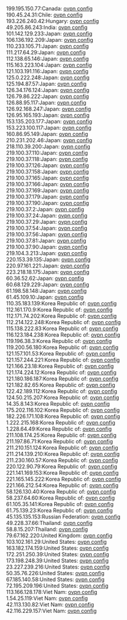 199.195.150.77:Canada: [ovpn config](vpn/199_195_150_77.ovpn)  
190.45.24.31:Chile: [ovpn config](vpn/190_45_24_31.ovpn)  
193.226.240.42:Hungary: [ovpn config](vpn/193_226_240_42.ovpn)  
49.205.86.243:India: [ovpn config](vpn/49_205_86_243.ovpn)  
101.142.129.233:Japan: [ovpn config](vpn/101_142_129_233.ovpn)  
106.136.192.209:Japan: [ovpn config](vpn/106_136_192_209.ovpn)  
110.233.105.71:Japan: [ovpn config](vpn/110_233_105_71.ovpn)  
111.217.64.29:Japan: [ovpn config](vpn/111_217_64_29.ovpn)  
112.138.65.146:Japan: [ovpn config](vpn/112_138_65_146.ovpn)  
115.163.223.104:Japan: [ovpn config](vpn/115_163_223_104.ovpn)  
121.103.191.116:Japan: [ovpn config](vpn/121_103_191_116.ovpn)  
125.0.222.248:Japan: [ovpn config](vpn/125_0_222_248.ovpn)  
125.194.87.57:Japan: [ovpn config](vpn/125_194_87_57.ovpn)  
126.34.176.124:Japan: [ovpn config](vpn/126_34_176_124.ovpn)  
126.79.86.222:Japan: [ovpn config](vpn/126_79_86_222.ovpn)  
126.88.95.117:Japan: [ovpn config](vpn/126_88_95_117.ovpn)  
126.92.168.247:Japan: [ovpn config](vpn/126_92_168_247.ovpn)  
126.95.165.193:Japan: [ovpn config](vpn/126_95_165_193.ovpn)  
153.135.203.177:Japan: [ovpn config](vpn/153_135_203_177.ovpn)  
153.223.100.117:Japan: [ovpn config](vpn/153_223_100_117.ovpn)  
160.86.95.149:Japan: [ovpn config](vpn/160_86_95_149.ovpn)  
210.231.202.46:Japan: [ovpn config](vpn/210_231_202_46.ovpn)  
218.110.39.200:Japan: [ovpn config](vpn/218_110_39_200.ovpn)  
219.100.37.110:Japan: [ovpn config](vpn/219_100_37_110.ovpn)  
219.100.37.118:Japan: [ovpn config](vpn/219_100_37_118.ovpn)  
219.100.37.126:Japan: [ovpn config](vpn/219_100_37_126.ovpn)  
219.100.37.158:Japan: [ovpn config](vpn/219_100_37_158.ovpn)  
219.100.37.165:Japan: [ovpn config](vpn/219_100_37_165.ovpn)  
219.100.37.166:Japan: [ovpn config](vpn/219_100_37_166.ovpn)  
219.100.37.169:Japan: [ovpn config](vpn/219_100_37_169.ovpn)  
219.100.37.179:Japan: [ovpn config](vpn/219_100_37_179.ovpn)  
219.100.37.190:Japan: [ovpn config](vpn/219_100_37_190.ovpn)  
219.100.37.2:Japan: [ovpn config](vpn/219_100_37_2.ovpn)  
219.100.37.24:Japan: [ovpn config](vpn/219_100_37_24.ovpn)  
219.100.37.29:Japan: [ovpn config](vpn/219_100_37_29.ovpn)  
219.100.37.54:Japan: [ovpn config](vpn/219_100_37_54.ovpn)  
219.100.37.56:Japan: [ovpn config](vpn/219_100_37_56.ovpn)  
219.100.37.81:Japan: [ovpn config](vpn/219_100_37_81.ovpn)  
219.100.37.90:Japan: [ovpn config](vpn/219_100_37_90.ovpn)  
219.104.3.213:Japan: [ovpn config](vpn/219_104_3_213.ovpn)  
220.153.39.135:Japan: [ovpn config](vpn/220_153_39_135.ovpn)  
220.97.161.221:Japan: [ovpn config](vpn/220_97_161_221.ovpn)  
223.218.18.175:Japan: [ovpn config](vpn/223_218_18_175.ovpn)  
60.36.52.62:Japan: [ovpn config](vpn/60_36_52_62.ovpn)  
60.68.129.229:Japan: [ovpn config](vpn/60_68_129_229.ovpn)  
61.198.58.148:Japan: [ovpn config](vpn/61_198_58_148.ovpn)  
61.45.109.10:Japan: [ovpn config](vpn/61_45_109_10.ovpn)  
110.35.183.139:Korea Republic of: [ovpn config](vpn/110_35_183_139.ovpn)  
112.161.170.9:Korea Republic of: [ovpn config](vpn/112_161_170_9.ovpn)  
112.171.74.202:Korea Republic of: [ovpn config](vpn/112_171_74_202.ovpn)  
112.214.122.248:Korea Republic of: [ovpn config](vpn/112_214_122_248.ovpn)  
115.138.222.83:Korea Republic of: [ovpn config](vpn/115_138_222_83.ovpn)  
116.123.184.238:Korea Republic of: [ovpn config](vpn/116_123_184_238.ovpn)  
119.196.38.3:Korea Republic of: [ovpn config](vpn/119_196_38_3.ovpn)  
119.200.56.180:Korea Republic of: [ovpn config](vpn/119_200_56_180.ovpn)  
121.157.101.53:Korea Republic of: [ovpn config](vpn/121_157_101_53.ovpn)  
121.157.244.221:Korea Republic of: [ovpn config](vpn/121_157_244_221.ovpn)  
121.166.23.18:Korea Republic of: [ovpn config](vpn/121_166_23_18.ovpn)  
121.174.224.12:Korea Republic of: [ovpn config](vpn/121_174_224_12.ovpn)  
121.180.186.187:Korea Republic of: [ovpn config](vpn/121_180_186_187.ovpn)  
121.182.82.65:Korea Republic of: [ovpn config](vpn/121_182_82_65.ovpn)  
122.42.189.112:Korea Republic of: [ovpn config](vpn/122_42_189_112.ovpn)  
124.50.215.207:Korea Republic of: [ovpn config](vpn/124_50_215_207.ovpn)  
14.35.8.143:Korea Republic of: [ovpn config](vpn/14_35_8_143.ovpn)  
175.202.116.102:Korea Republic of: [ovpn config](vpn/175_202_116_102.ovpn)  
182.226.171.108:Korea Republic of: [ovpn config](vpn/182_226_171_108.ovpn)  
1.222.215.168:Korea Republic of: [ovpn config](vpn/1_222_215_168.ovpn)  
1.228.64.49:Korea Republic of: [ovpn config](vpn/1_228_64_49.ovpn)  
211.108.174.25:Korea Republic of: [ovpn config](vpn/211_108_174_25.ovpn)  
211.197.86.71:Korea Republic of: [ovpn config](vpn/211_197_86_71.ovpn)  
211.210.151.124:Korea Republic of: [ovpn config](vpn/211_210_151_124.ovpn)  
211.214.139.210:Korea Republic of: [ovpn config](vpn/211_214_139_210.ovpn)  
211.230.160.57:Korea Republic of: [ovpn config](vpn/211_230_160_57.ovpn)  
220.122.90.79:Korea Republic of: [ovpn config](vpn/220_122_90_79.ovpn)  
221.141.169.153:Korea Republic of: [ovpn config](vpn/221_141_169_153.ovpn)  
221.165.145.222:Korea Republic of: [ovpn config](vpn/221_165_145_222.ovpn)  
221.166.212.54:Korea Republic of: [ovpn config](vpn/221_166_212_54.ovpn)  
58.126.130.40:Korea Republic of: [ovpn config](vpn/58_126_130_40.ovpn)  
58.237.64.60:Korea Republic of: [ovpn config](vpn/58_237_64_60.ovpn)  
61.105.35.141:Korea Republic of: [ovpn config](vpn/61_105_35_141.ovpn)  
61.75.139.23:Korea Republic of: [ovpn config](vpn/61_75_139_23.ovpn)  
45.135.135.153:Russian Federation: [ovpn config](vpn/45_135_135_153.ovpn)  
49.228.37.66:Thailand: [ovpn config](vpn/49_228_37_66.ovpn)  
58.8.15.207:Thailand: [ovpn config](vpn/58_8_15_207.ovpn)  
79.67.162.220:United Kingdom: [ovpn config](vpn/79_67_162_220.ovpn)  
103.102.161.29:United States: [ovpn config](vpn/103_102_161_29.ovpn)  
163.182.174.159:United States: [ovpn config](vpn/163_182_174_159.ovpn)  
172.251.250.39:United States: [ovpn config](vpn/172_251_250_39.ovpn)  
173.198.248.39:United States: [ovpn config](vpn/173_198_248_39.ovpn)  
23.227.239.216:United States: [ovpn config](vpn/23_227_239_216.ovpn)  
50.35.76.226:United States: [ovpn config](vpn/50_35_76_226.ovpn)  
67.185.140.58:United States: [ovpn config](vpn/67_185_140_58.ovpn)  
72.195.209.196:United States: [ovpn config](vpn/72_195_209_196.ovpn)  
113.166.128.178:Viet Nam: [ovpn config](vpn/113_166_128_178.ovpn)  
1.54.25.119:Viet Nam: [ovpn config](vpn/1_54_25_119.ovpn)  
42.113.130.82:Viet Nam: [ovpn config](vpn/42_113_130_82.ovpn)  
42.116.229.157:Viet Nam: [ovpn config](vpn/42_116_229_157.ovpn)  
